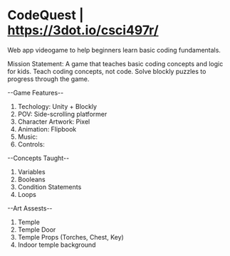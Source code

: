 # CodeQuest | https://3dot.io/csci497r/
Web app videogame to help beginners learn basic coding fundamentals.

Mission Statement: A game that teaches basic coding concepts and logic for kids.
Teach coding concepts, not code. Solve blockly puzzles to progress through the game.

--Game Features--
1. Techology: Unity + Blockly
2. POV: Side-scrolling platformer
3. Character Artwork: Pixel
4. Animation: Flipbook
5. Music: 
6. Controls:

--Concepts Taught--
1. Variables
2. Booleans
3. Condition Statements
4. Loops


--Art Assests-- 
1. Temple
2. Temple Door 
3. Temple Props (Torches, Chest, Key)
4. Indoor temple background

